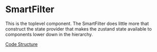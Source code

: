 # SmartFilter
This is the toplevel component. The SmartFilter does little more that construct the state provider that makes the zustand state available to components lower down in the hierarchy.

[Code Structure](../Structure.md)